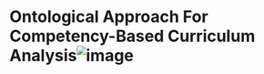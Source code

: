 # Ontological Approach For Competency-Based Curriculum Analysis![image](https://github.com/AyzhanNaz/OntoSkills/assets/149815247/c3bb9aef-3b21-4cbe-91f8-e4a83bcc23b3)
